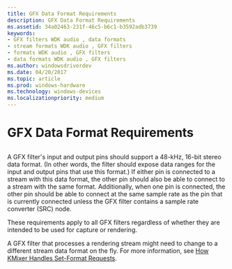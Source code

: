 ```yaml
---
title: GFX Data Format Requirements
description: GFX Data Format Requirements
ms.assetid: 34a02463-231f-46c5-b6c1-b3592adb3739
keywords:
- GFX filters WDK audio , data formats
- stream formats WDK audio , GFX filters
- formats WDK audio , GFX filters
- data formats WDK audio , GFX filters
ms.author: windowsdriverdev
ms.date: 04/20/2017
ms.topic: article
ms.prod: windows-hardware
ms.technology: windows-devices
ms.localizationpriority: medium
---
```


# GFX Data Format Requirements


## <span id="gfx_data_format_requirements"></span><span id="GFX_DATA_FORMAT_REQUIREMENTS"></span>


A GFX filter's input and output pins should support a 48-kHz, 16-bit stereo data format. (In other words, the filter should expose data ranges for the input and output pins that use this format.) If either pin is connected to a stream with this data format, the other pin should also be able to connect to a stream with the same format. Additionally, when one pin is connected, the other pin should be able to connect at the same sample rate as the pin that is currently connected unless the GFX filter contains a sample rate converter (SRC) node.

These requirements apply to all GFX filters regardless of whether they are intended to be used for capture or rendering.

A GFX filter that processes a rendering stream might need to change to a different stream data format on the fly. For more information, see [How KMixer Handles Set-Format Requests](how-kmixer-handles-set-format-requests.md).

 

 




